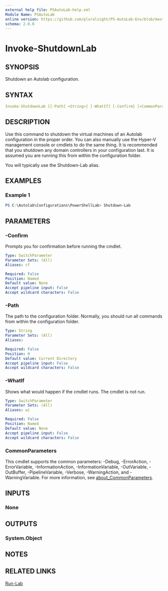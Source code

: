 ```yaml
---
external help file: PSAutoLab-help.xml
Module Name: PSAutoLab
online version: https://github.com/pluralsight/PS-AutoLab-Env/blob/master/docs/Invoke-ShutdownLab.md
schema: 2.0.0
---
```


# Invoke-ShutdownLab

## SYNOPSIS

Shutdown an Autolab configuration.

## SYNTAX

```yaml
Invoke-ShutdownLab [[-Path] <String>] [-WhatIf] [-Confirm] [<CommonParameters>]
```

## DESCRIPTION

Use this command to shutdown the virtual machines of an Autolab configuration in the proper order. You can also manually use the Hyper-V management console or cmdlets to do the same thing. It is recommended that you shutdown any domain controllers in your configuration last. It is assumed you are running this from within the configuration folder.

You will typically use the Shutdown-Lab alias.

## EXAMPLES

### Example 1

```powershell
PS C:\Autolab\Configurations\PowerShellLab> Shutdown-Lab
```

## PARAMETERS

### -Confirm

Prompts you for confirmation before running the cmdlet.

```yaml
Type: SwitchParameter
Parameter Sets: (All)
Aliases: cf

Required: False
Position: Named
Default value: None
Accept pipeline input: False
Accept wildcard characters: False
```

### -Path

The path to the configuration folder. Normally, you should run all commands from within the configuration folder.

```yaml
Type: String
Parameter Sets: (All)
Aliases:

Required: False
Position: 0
Default value: Current Directory
Accept pipeline input: False
Accept wildcard characters: False
```

### -WhatIf

Shows what would happen if the cmdlet runs.
The cmdlet is not run.

```yaml
Type: SwitchParameter
Parameter Sets: (All)
Aliases: wi

Required: False
Position: Named
Default value: None
Accept pipeline input: False
Accept wildcard characters: False
```

### CommonParameters

This cmdlet supports the common parameters: -Debug, -ErrorAction, -ErrorVariable, -InformationAction, -InformationVariable, -OutVariable, -OutBuffer, -PipelineVariable, -Verbose, -WarningAction, and -WarningVariable. For more information, see [about_CommonParameters](http://go.microsoft.com/fwlink/?LinkID=113216).

## INPUTS

### None

## OUTPUTS

### System.Object

## NOTES

## RELATED LINKS

[Run-Lab](Invoke-RunLab.md)
